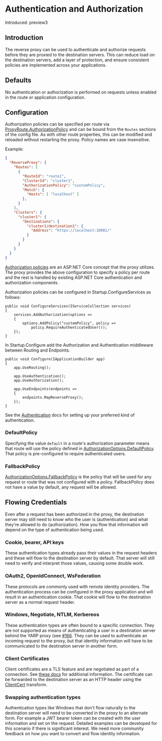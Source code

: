 # Authentication and Authorization

Introduced: preview3

## Introduction
The reverse proxy can be used to authenticate and authorize requests before they are proxied to the destination servers. This can reduce load on the destination servers, add a layer of protection, and ensure consistent policies are implemented across your applications.

## Defaults
No authentication or authorization is performed on requests unless enabled in the route or application configuration.

## Configuration
Authorization policies can be specified per route via [ProxyRoute.AuthorizationPolicy](xref:Microsoft.ReverseProxy.Abstractions.ProxyRoute.AuthorizationPolicy) and can be bound from the `Routes` sections of the config file. As with other route properties, this can be modified and reloaded without restarting the proxy. Policy names are case insensitive.

Example:
```JSON
{
  "ReverseProxy": {
    "Routes": [
      {
        "RouteId": "route1",
        "ClusterId": "cluster1",
        "AuthorizationPolicy": "customPolicy",
        "Match": {
          "Hosts": [ "localhost" ]
        },
      }
    ],
    "Clusters": {
      "cluster1": {
        "Destinations": {
          "cluster1/destination1": {
            "Address": "https://localhost:10001/"
          }
        }
      }
    }
  }
}
```

[Authorization policies](https://docs.microsoft.com/en-us/aspnet/core/security/authorization/policies) are an ASP.NET Core concept that the proxy utilizes. The proxy provides the above configuration to specify a policy per route and the rest is handled by existing ASP.NET Core authentication and authorization components.

Authorization policies can be configured in Startup.ConfigureServices as follows:
```
public void ConfigureServices(IServiceCollection services)
{
    services.AddAuthorization(options =>
    {
        options.AddPolicy("customPolicy", policy =>
            policy.RequireAuthenticatedUser());
    });
}
```

In Startup.Configure add the Authorization and Authentication middleware between Routing and Endpoints.

```
public void Configure(IApplicationBuilder app)
{
    app.UseRouting();

    app.UseAuthentication();
    app.UseAuthorization();

    app.UseEndpoints(endpoints =>
    {
        endpoints.MapReverseProxy();
    });
}
```

See the [Authentication](https://docs.microsoft.com/en-us/aspnet/core/security/authentication/) docs for setting up your preferred kind of authentication.

### DefaultPolicy

Specifying the value `default` in a route's authorization parameter means that route will use the policy defined in [AuthorizationOptions.DefaultPolicy](https://docs.microsoft.com/en-us/dotnet/api/microsoft.aspnetcore.authorization.authorizationoptions.defaultpolicy?#Microsoft_AspNetCore_Authorization_AuthorizationOptions_DefaultPolicy). That policy is pre-configured to require authenticated users.

### FallbackPolicy

[AuthorizationOptions.FallbackPolicy](https://docs.microsoft.com/en-us/dotnet/api/microsoft.aspnetcore.authorization.authorizationoptions.fallbackpolicy) is the policy that will be used for any request or route that was not configured with a policy. FallbackPolicy does not have a value by default, any request will be allowed.

## Flowing Credentials

Even after a request has been authorized in the proxy, the destination server may still need to know who the user is (authentication) and what they're allowed to do (authorization). How you flow that information will depend on the type of authentication being used.

### Cookie, bearer, API keys

These authentication types already pass their values in the request headers and these will flow to the destination server by default. That server will still need to verify and interpret those values, causing some double work.

### OAuth2, OpenIdConnect, WsFederation

These protocols are commonly used with remote identity providers. The authentication process can be configured in the proxy application and will result in an authentication cookie. That cookie will flow to the destination server as a normal request header.

### Windows, Negotiate, NTLM, Kerbereos

These authentication types are often bound to a specific connection. They are not supported as means of authenticating a user in a destination server behind the YARP proxy (see [#166](https://github.com/microsoft/reverse-proxy/issues/166). They can be used to authenticate an incoming request to the proxy, but that identity information will have to be communicated to the destination server in another form.

### Client Certificates

Client certificates are a TLS feature and are negotiated as part of a connection. See [these docs](https://docs.microsoft.com/en-us/aspnet/core/security/authentication/certauth) for additional information. The certificate can be forwarded to the destination server as an HTTP header using the [ClientCert](/articles/transforms.html#clientcert) transform.

### Swapping authentication types

Authentication types like Windows that don't flow naturally to the destination server will need to be converted in the proxy to an alternate form. For example a JWT bearer token can be created with the user information and set on the request. Detailed examples can be developed for this scenario if there is significant interest. We need more community feedback on how you want to convert and flow identity information.
